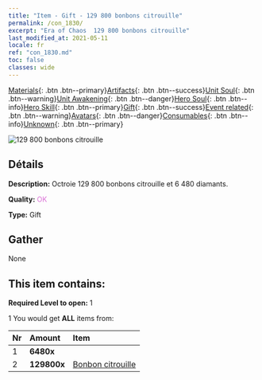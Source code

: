 ```yaml
---
title: "Item - Gift - 129 800 bonbons citrouille"
permalink: /con_1830/
excerpt: "Era of Chaos  129 800 bonbons citrouille"
last_modified_at: 2021-05-11
locale: fr
ref: "con_1830.md"
toc: false
classes: wide
---
```

 [Materials](/ItemsFR/){: .btn .btn--primary}[Artifacts](/ItemsFR/Artifacts/){: .btn .btn--success}[Unit Soul](/ItemsFR/UnitSoul/){: .btn .btn--warning}[Unit Awakening](/ItemsFR/UnitAwakening/){: .btn .btn--danger}[Hero Soul](/ItemsFR/HeroSoul/){: .btn .btn--info}[Hero Skill](/ItemsFR/HeroSkill/){: .btn .btn--primary}[Gift](/ItemsFR/Gift/){: .btn .btn--success}[Event related](/ItemsFR/Events/){: .btn .btn--warning}[Avatars](/ItemsFR/Avatars/){: .btn .btn--danger}[Consumables](/ItemsFR/Consumables/){: .btn .btn--info}[Unknown](/ItemsFR/Unknown/){: .btn .btn--primary}

 ![129 800 bonbons citrouille](/images/t/i_907448.png)

## Détails
 **Description:** Octroie 129 800 bonbons citrouille et 6 480 diamants.

 **Quality:** <span style="color: #DA70D6">OK</span>

 **Type:** Gift

## Gather

  None

## This item contains:

 **Required Level to open:** 1

 1 You would get **ALL** items  from:

  | Nr | Amount |     Item    |
  |:---|:-------|:------------|
  | 1 |  **6480x** | <i class="fas fa-gem"/> |  | 
  | 2 |  **129800x** | [Bonbon citrouille](/ItemsFR/con_1086/) |  | 
